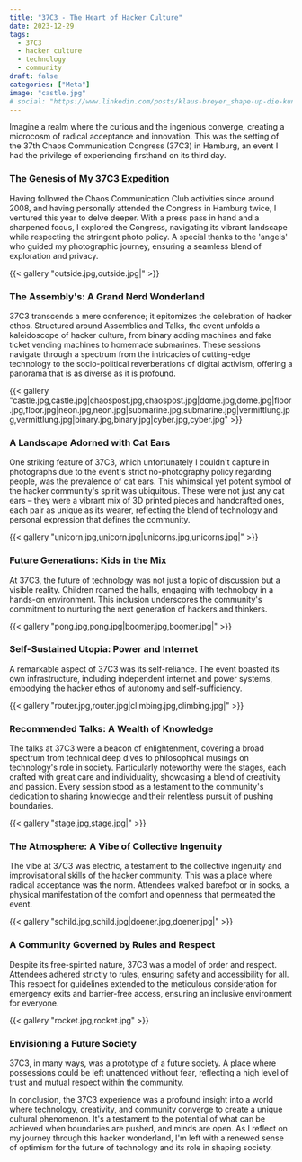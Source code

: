 ```yaml
---
title: "37C3 - The Heart of Hacker Culture"
date: 2023-12-29
tags:
  - 37C3
  - hacker culture
  - technology
  - community
draft: false
categories: ["Meta"]
image: "castle.jpg"
# social: "https://www.linkedin.com/posts/klaus-breyer_shape-up-die-kunst-st%C3%A4ndiger-risikominimierung-activity-7064498077511868416-_t9i"
---
```


Imagine a realm where the curious and the ingenious converge, creating a microcosm of radical acceptance and innovation. This was the setting of the 37th Chaos Communication Congress (37C3) in Hamburg, an event I had the privilege of experiencing firsthand on its third day.

### The Genesis of My 37C3 Expedition

Having followed the Chaos Communication Club activities since around 2008, and having personally attended the Congress in Hamburg twice, I ventured this year to delve deeper. With a press pass in hand and a sharpened focus, I explored the Congress, navigating its vibrant landscape while respecting the stringent photo policy. A special thanks to the 'angels' who guided my photographic journey, ensuring a seamless blend of exploration and privacy.

{{< gallery "outside.jpg,outside.jpg|" >}}

### The Assembly's: A Grand Nerd Wonderland

37C3 transcends a mere conference; it epitomizes the celebration of hacker ethos. Structured around Assemblies and Talks, the event unfolds a kaleidoscope of hacker culture, from binary adding machines and fake ticket vending machines to homemade submarines. These sessions navigate through a spectrum from the intricacies of cutting-edge technology to the socio-political reverberations of digital activism, offering a panorama that is as diverse as it is profound.

{{< gallery "castle.jpg,castle.jpg|chaospost.jpg,chaospost.jpg|dome.jpg,dome.jpg|floor.jpg,floor.jpg|neon.jpg,neon.jpg|submarine.jpg,submarine.jpg|vermittlung.jpg,vermittlung.jpg|binary.jpg,binary.jpg|cyber.jpg,cyber.jpg" >}}

### A Landscape Adorned with Cat Ears

One striking feature of 37C3, which unfortunately I couldn't capture in photographs due to the event's strict no-photography policy regarding people, was the prevalence of cat ears. This whimsical yet potent symbol of the hacker community's spirit was ubiquitous. These were not just any cat ears – they were a vibrant mix of 3D printed pieces and handcrafted ones, each pair as unique as its wearer, reflecting the blend of technology and personal expression that defines the community.

{{< gallery "unicorn.jpg,unicorn.jpg|unicorns.jpg,unicorns.jpg|" >}}

### Future Generations: Kids in the Mix

At 37C3, the future of technology was not just a topic of discussion but a visible reality. Children roamed the halls, engaging with technology in a hands-on environment. This inclusion underscores the community's commitment to nurturing the next generation of hackers and thinkers.

{{< gallery "pong.jpg,pong.jpg|boomer.jpg,boomer.jpg|" >}}

### Self-Sustained Utopia: Power and Internet

A remarkable aspect of 37C3 was its self-reliance. The event boasted its own infrastructure, including independent internet and power systems, embodying the hacker ethos of autonomy and self-sufficiency.

{{< gallery "router.jpg,router.jpg|climbing.jpg,climbing.jpg|" >}}

### Recommended Talks: A Wealth of Knowledge

The talks at 37C3 were a beacon of enlightenment, covering a broad spectrum from technical deep dives to philosophical musings on technology's role in society. Particularly noteworthy were the stages, each crafted with great care and individuality, showcasing a blend of creativity and passion. Every session stood as a testament to the community's dedication to sharing knowledge and their relentless pursuit of pushing boundaries.

{{< gallery "stage.jpg,stage.jpg|" >}}

### The Atmosphere: A Vibe of Collective Ingenuity

The vibe at 37C3 was electric, a testament to the collective ingenuity and improvisational skills of the hacker community. This was a place where radical acceptance was the norm. Attendees walked barefoot or in socks, a physical manifestation of the comfort and openness that permeated the event.

{{< gallery "schild.jpg,schild.jpg|doener.jpg,doener.jpg|" >}}

### A Community Governed by Rules and Respect

Despite its free-spirited nature, 37C3 was a model of order and respect. Attendees adhered strictly to rules, ensuring safety and accessibility for all. This respect for guidelines extended to the meticulous consideration for emergency exits and barrier-free access, ensuring an inclusive environment for everyone.

{{< gallery "rocket.jpg,rocket.jpg" >}}

### Envisioning a Future Society

37C3, in many ways, was a prototype of a future society. A place where possessions could be left unattended without fear, reflecting a high level of trust and mutual respect within the community.

In conclusion, the 37C3 experience was a profound insight into a world where technology, creativity, and community converge to create a unique cultural phenomenon. It's a testament to the potential of what can be achieved when boundaries are pushed, and minds are open. As I reflect on my journey through this hacker wonderland, I'm left with a renewed sense of optimism for the future of technology and its role in shaping society.
